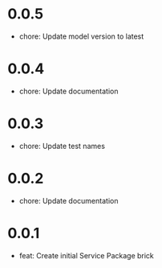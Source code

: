 # 0.0.5

- chore: Update model version to latest

# 0.0.4

- chore: Update documentation

# 0.0.3

- chore: Update test names

# 0.0.2

- chore: Update documentation

# 0.0.1

- feat: Create initial Service Package brick
